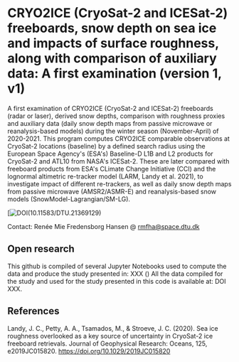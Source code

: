 # CRYO2ICE (CryoSat-2 and ICESat-2) freeboards, snow depth on sea ice and impacts of surface roughness, along with comparison of auxiliary data: A first examination (version 1, v1)
 A first examination of CRYO2ICE (CryoSat-2 and ICESat-2) freeboards (radar or laser), derived snow depths, comparison with roughness proxies and auxiliary data (daily snow depth maps from passive microwave or reanalysis-based models) during the winter season (November-April) of 2020-2021. 
 This program computes CRYO2ICE comparable observations at CryoSat-2 locations (baseline) by a defined search radius using the European Space Agency's (ESA's) Baseline-D L1B and L2 products for CryoSat-2 and ATL10 from NASA's ICESat-2. These are later compared with freeboard products from ESA's CLimate Change Initiative (CCI) and the lognormal altimetric re-tracker model (LARM, Landy et al. 2021), to investigate impact of different re-trackers, as well as daily snow depth maps from passive microwave (AMSR2/ASMR-E) and reanalysis-based snow models (SnowModel-Lagrangian/SM-LG).

[![DOI](https://badgen.net/badge/DOI/10.1158%/DTU.21369129/red)(10.11583/DTU.21369129)

Contact: Renée Mie Fredensborg Hansen @ rmfha@space.dtu.dk






## Open research
This github is compiled of several Jupyter Notebooks used to compute the data and produce the study presented in: XXX
()
All the data compiled for the study and used for the study presented in this code is available at: DOI XXX. 

## References
Landy, J. C., Petty, A. A., Tsamados, M., & Stroeve, J. C. (2020). Sea ice roughness overlooked as a key source of uncertainty in CryoSat-2 ice freeboard retrievals. Journal of Geophysical Research: Oceans, 125, e2019JC015820. https://doi.org/10.1029/2019JC015820

